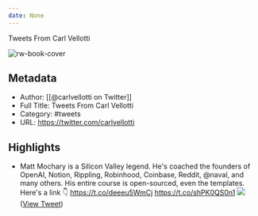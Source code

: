 ```yaml
---
date: None
---
```

Tweets From Carl Vellotti

![rw-book-cover](https://pbs.twimg.com/profile_images/1645634844934938627/ha14RPIK.jpg)

## Metadata
- Author: [[@carlvellotti on Twitter]]
- Full Title: Tweets From Carl Vellotti
- Category: #tweets
- URL: https://twitter.com/carlvellotti

## Highlights
- Matt Mochary is a Silicon Valley legend.
  He's coached the founders of OpenAI, Notion, Rippling, Robinhood, Coinbase, Reddit, @naval, and many others.
  His entire course is open-sourced, even the templates. Here's a link 👇
  https://t.co/deeeu5WmCj https://t.co/shPK0QS0n1
  ![](https://pbs.twimg.com/media/F4epolLXcAAr-yh.jpg) ([View Tweet](https://twitter.com/carlvellotti/status/1695510303432200245))
